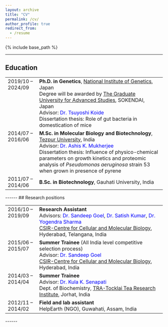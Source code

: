 ```yaml
---
layout: archive
title: "CV"
permalink: /cv/
author_profile: true
redirect_from:
  - /resume
---
```


{% include base_path %}

------
## Education

<table style="border: none; width: 100%; font-size: 16px;">
  <tr>
    <td style="border: none; width: 20%; vertical-align: top;">2019/10 – 2024/09</td>
    <td style="border: none;">
      <b>Ph.D. in Genetics</b>, <a href="https://www.nig.ac.jp/nig/">National Institute of Genetics</a>, Japan<br>
      Degree will be awarded by <a href="https://www.soken.ac.jp/en/">The Graduate University for Advanced Studies</a>, SOKENDAI, Japan<br>
      Advisor: <span style="color:blue;">Dr. Tsuyoshi Koide</span><br>
      Dissertation thesis: Role of gut bacteria in domestication of mice<br>
    </td>
  </tr>
  <tr>
    <td style="border: none; width: 20%; vertical-align: top;">2014/07 – 2016/06</td>
    <td style="border: none;">
      <b>M.Sc. in Molecular Biology and Biotechnology</b>, <a href="https://www.tezu.ernet.in">Tezpur University</a>, India<br>
      Advisor: <span style="color:blue;">Dr. Ashis K. Mukherjee</span><br>
      Dissertation thesis: Influence of physico-chemical parameters on growth kinetics and proteomic analysis of <i>Pseudomonas aeruginosa</i> strain 53 when grown in presence of pyrene<br>
    </td>
  </tr>
  <tr>
    <td style="border: none; width: 20%; vertical-align: top;">2011/07 – 2014/06</td>
    <td style="border: none;">
      <b>B.Sc. in Biotechnology</b>, Gauhati University, India<br>
    </td>
  </tr>
</table>
------
## Research positions

<table style="border: none; width: 100%; font-size: 16px;">
  <tr>
    <td style="border: none; width: 20%; vertical-align: top;">2016/10 – 2019/09</td>
    <td style="border: none;">
      <b>Research Assistant</b><br>
      Advisors: <span style="color:blue;">Dr. Sandeep Goel</span>, <span style="color:blue;">Dr. Satish Kumar</span>, <span style="color:blue;">Dr. Yogendra Sharma</span><br> 
      <a href="https://www.ccmb.res.in/">CSIR-Centre for Cellular and Molecular Biology</a>, Hyderabad, Telangana, India<br>
    </td>
  </tr>
  <tr>
    <td style="border: none; width: 20%; vertical-align: top;">2015/06 – 2015/07</td>
    <td style="border: none;">
      <b>Summer Trainee</b> (All India level competitive selection process)<br>
      Advisor: <span style="color:blue;">Dr. Sandeep Goel</span><br> 
      <a href="https://www.ccmb.res.in/">CSIR-Centre for Cellular and Molecular Biology</a>, Hyderabad, India<br>
    </td>
  </tr>
  <tr>
    <td style="border: none; width: 20%; vertical-align: top;">2014/03 – 2014/04</td>
    <td style="border: none;">
      <b>Summer Trainee</b><br>
      Advisor: <span style="color:blue;">Dr. Kula K. Senapati</span><br>
      Dept. of Biochemistry, <a href="https://www.tocklai.org/">TRA-Tocklai Tea Research Institute</a>, Jorhat, India<br>
    </td>
  </tr>
  <tr>
    <td style="border: none; width: 20%; vertical-align: top;">2012/11 – 2014/02</td>
    <td style="border: none;">
      <b>Field and lab assistant</b><br>
      HelpEarth (NGO), Guwahati, Assam, India<br>
    </td>
  </tr>
</table>
------

